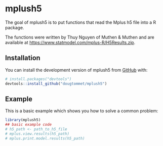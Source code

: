 
<!-- README.md is generated from README.Rmd. Please edit that file -->

# mplush5

<!-- badges: start -->
<!-- badges: end -->

The goal of mplush5 is to put functions that read the Mplus h5 file into
a R package.

The functions were written by Thuy Nguyen of Muthen & Muthen and are
available at <https://www.statmodel.com/mplus-R/H5Results.zip>.

## Installation

You can install the development version of mplush5 from
[GitHub](https://github.com/) with:

``` r
# install.packages("devtools")
devtools::install_github("dougtommet/mplush5")
```

## Example

This is a basic example which shows you how to solve a common problem:

``` r
library(mplush5)
## basic example code
# h5_path <- path_to_h5_file
# mplus.view.results(h5_path)
# mplus.print.model.results(h5_path)
```
